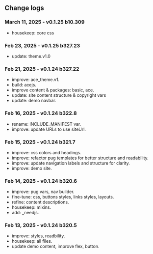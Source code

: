 ## Change logs

### March 11, 2025 - v0.1.25 b10.309
- housekeep: core css

### Feb 23, 2025 - v0.1.25 b327.23
- update: theme.v1.0

### Feb 21, 2025 - v0.1.24 b327.22
- improve: ace_theme.v1.
- build: acejs.
- improve content & packages: basic, ace.
- update: site content structure & copyright vars
- update: demo navbar.

### Feb 16, 2025 - v0.1.24 b322.8
- rename: INCLUDE_MANIFEST var.
- improve: update URLs to use siteUrl.

### Feb 15, 2025 - v0.1.24 b321.7
- improve: css colors and headings.
- improve: refactor pug templates for better structure and readability.
- improve: update navigation labels and structure for clarity.
- improve: demo site.

### Feb 14, 2025 - v0.1.24 b320.6
- improve: pug vars, nav builder.
- fine-tune: css, buttons styles, links styles, layouts.
- refine: content descriptions.
- housekeep: mixins.
- add: _needjs.

### Feb 13, 2025 - v0.1.24 b320.5
- improve: styles, readbility.
- housekeep: all files.
- update demo content, improve flex, button.
